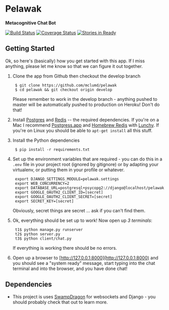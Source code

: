 # Pelawak
**Metacognitive Chat Bot**

[![Build Status](https://travis-ci.org/mclumd/pelawak.svg)](https://travis-ci.org/mclumd/pelawak)
[![Coverage Status](https://coveralls.io/repos/mclumd/pelawak/badge.svg)](https://coveralls.io/r/mclumd/pelawak)
[![Stories in Ready](https://badge.waffle.io/mclumd/pelawak.png?label=ready&title=Ready)](https://waffle.io/mclumd/pelawak)

## Getting Started

Ok, so here's (basically) how you get started with this app. If I miss anything, please let me know so that we can figure it out together.

1. Clone the app from Github then checkout the develop branch

        $ git clone https://github.com/mclumd/pelawak
        $ cd pelawak && git checkout origin develop

    Please remember to work in the develop branch - anything pushed to master will be automatically pushed to production on Heroku! Don't do that!

2. Install [Postgres](http://www.postgresql.org/download/) and [Redis](http://redis.io/topics/quickstart) -- the required dependencies. If you're on a Mac I recommend [Postgress.app](http://postgresapp.com/) and [Homebrew Redis](http://www.richardsumilang.com/blog/2014/04/04/how-to-install-redis-on-os-x/) with [Lunchy](https://github.com/eddiezane/lunchy). If you're on Linux you should be able to `apt-get install` all this stuff.

3. Install the Python dependencies

        $ pip install -r requirements.txt

4. Set up the environment variables that are required - you can do this in a `.env` file in your project root (ignored by gitignore) or by adapting your virtualenv, or putting them in your profile or whatever.

        export DJANGO_SETTINGS_MODULE=pelawak.settings
        export WEB_CONCURRENCY=2
        export DATABASE_URL=postgresql+psycopg2://django@localhost/pelawak
        export GOOGLE_OAUTH2_CLIENT_ID=[secret]
        export GOOGLE_OAUTH2_CLIENT_SECRET=[secret]
        export SECRET_KEY=[secret]

   Obviously, secret things are secret ... ask if you can't find them.

5. Ok, everything should be set up to work! Now open up _3 terminals_:

        t1$ python manage.py runserver
        t2$ python server.py
        t3$ python client/chat.py

    If everything is working there should be no errors.

6. Open up a browser to [http://127.0.0.1:8000](http://127.0.0.1:8000) and you should see a "system ready" message, start typing into the chat terminal and into the browser, and you have done chat!

## Dependencies

- This project is uses [SwampDragon](http://swampdragon.net/) for websockets and Django - you should probably check that out to learn more.
